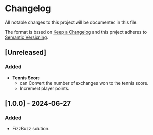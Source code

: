 # Changelog

All notable changes to this project will be documented in this file.

The format is based on [Keep a Changelog](https://keepachangelog.com/en/1.0.0/) and this project adheres to [Semantic Versioning](https://semver.org/spec/v2.0.0.html).

## [Unreleased]

### Added

- **Tennis Score**
    - can Convert the number of exchanges won to the tennis score.
    - Increment player points.

## [1.0.0] - 2024-06-27

### Added

- FizzBuzz solution.